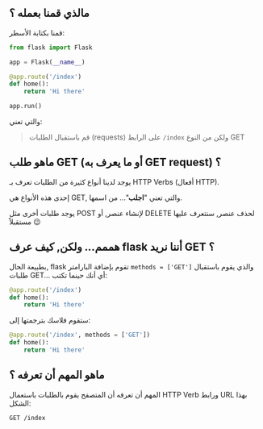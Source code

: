 ## مالذي قمنا بعمله ؟

قمنا بكتابة الأسطر:

```python
from flask import Flask

app = Flask(__name__)

@app.route('/index')
def home():
    return 'Hi there'

app.run()
```

والتي تعني:

> قم باستقبال الطلبات (requests) على الرابط `/index` ولكن من النوع GET

## ماهو طلب GET (أو ما يعرف به GET request) ؟

يوجد لدينا أنواع كثيرة من الطلبات تعرف بـ HTTP Verbs (أفعال HTTP).

إحدى هذه الأنواع هي GET, والتي تعني "**اجلب**"... من اسمها.

يوجد طلبات أخرى مثل POST لإنشاء عنصر, أو DELETE لحذف عنصر, سنتعرف عليها مستقبلاً :wink:

## هممم... ولكن, كيف عرف flask أننا نريد GET ؟

بطبيعة الحال, flask تقوم بإضافة البارامتر `methods = ['GET']` والذي يقوم باستقبال طلبات GET... أي أنك حينما تكتب:

```python
@app.route('/index')
def home():
    return 'Hi there'
```

ستقوم فلاسك بترجمتها إلى:

```python
@app.route('/index', methods = ['GET'])
def home():
    return 'Hi there'
```

## ماهو المهم أن تعرفه ؟

المهم أن تعرفه أن المتصفح يقوم بالطلبات باستعمال HTTP Verb ورابط URL بهذا الشكل:

```
GET /index
```